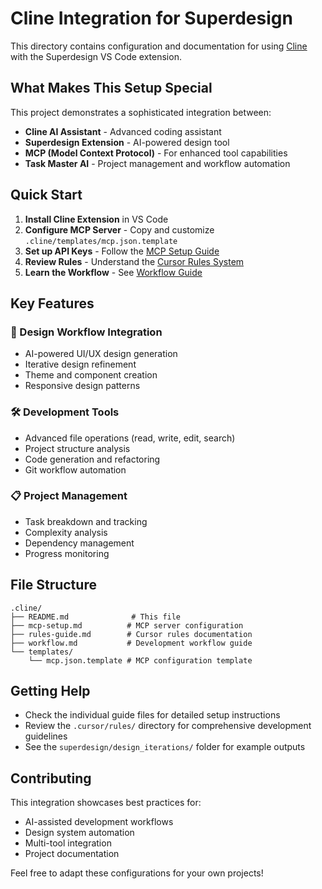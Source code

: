 # Cline Integration for Superdesign

This directory contains configuration and documentation for using [Cline](https://github.com/cline/cline) with the Superdesign VS Code extension.

## What Makes This Setup Special

This project demonstrates a sophisticated integration between:
- **Cline AI Assistant** - Advanced coding assistant
- **Superdesign Extension** - AI-powered design tool
- **MCP (Model Context Protocol)** - For enhanced tool capabilities
- **Task Master AI** - Project management and workflow automation

## Quick Start

1. **Install Cline Extension** in VS Code
2. **Configure MCP Server** - Copy and customize `.cline/templates/mcp.json.template`
3. **Set up API Keys** - Follow the [MCP Setup Guide](./mcp-setup.md)
4. **Review Rules** - Understand the [Cursor Rules System](./rules-guide.md)
5. **Learn the Workflow** - See [Workflow Guide](./workflow.md)

## Key Features

### 🎨 Design Workflow Integration
- AI-powered UI/UX design generation
- Iterative design refinement
- Theme and component creation
- Responsive design patterns

### 🛠️ Development Tools
- Advanced file operations (read, write, edit, search)
- Project structure analysis
- Code generation and refactoring
- Git workflow automation

### 📋 Project Management
- Task breakdown and tracking
- Complexity analysis
- Dependency management
- Progress monitoring

## File Structure

```
.cline/
├── README.md              # This file
├── mcp-setup.md          # MCP server configuration
├── rules-guide.md        # Cursor rules documentation
├── workflow.md           # Development workflow guide
└── templates/
    └── mcp.json.template # MCP configuration template
```

## Getting Help

- Check the individual guide files for detailed setup instructions
- Review the `.cursor/rules/` directory for comprehensive development guidelines
- See the `superdesign/design_iterations/` folder for example outputs

## Contributing

This integration showcases best practices for:
- AI-assisted development workflows
- Design system automation
- Multi-tool integration
- Project documentation

Feel free to adapt these configurations for your own projects!
